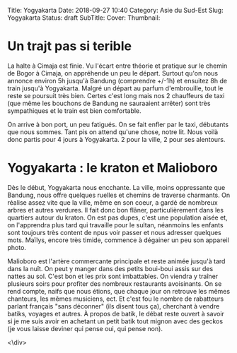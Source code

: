 Title: Yogyakarta
Date: 2018-09-27 10:40
Category: Asie du Sud-Est
Slug: Yogyakarta
Status: draft
SubTitle:
Cover:
Thumbnail:

# Un trajt pas si terible

La halte à Cimaja est finie. Vu l'écart entre théorie et pratique sur le chemin de Bogor à Cimaja, on appréhende un peu le départ. Surtout qu'on nous annonce environ 5h jusqu'à Bandung (comprendre +/-1h) et ensuitez 8h de train jusqu'à Yogyakarta. Malgré un départ au parfum d'embrouille, tout le reste se poursuit très bien. Certes c'est long mais nos 2 chauffeurs de taxi (que même les bouchons de Bandung ne sauraaient arrêter) sont très sympathiques et le train est bien comfortable.

On arrive à bon port, un peu fatigués. On se fait enfler par le taxi, débutants que nous sommes. Tant pis on attend qu'une chose, notre lit.
Nous voilà donc partis pour 4 jours à Yogyakarta. 2 pour la ville, 2 pour ses alentours.

# Yogyakarta : le kraton et Malioboro
Dès le début, Yogyakarta nous encchante. La ville, moins oppressante que Bandung, nous offre quelques ruelles et chemins de traverse charmants. On réalise assez vite que la ville, même en son coeur, a gardé de nombreux arbres et autres verdures. Il fait donc bon flâner, particulièrement dans les quartiers autour du kraton. On est pas dupes, c'est une population aisée et, on l'apprendra plus tard qui travaille pour le sultan, néanmoins les enfants sont toujours très content de npus voir passer et nous adresser quelques mots. Maïlys, encore très timide, commence à dégainer un peu son appareil photo.

Malioboro est l'artère commercante principale et reste animée jusqu'à tard dans la nuît. On peut y manger dans des petits boui-boui assis sur des nattes au sol. C'est bon et les prix sont imbattables. On viendra y traîner plusieurs soirs pour profiter des nombreux restaurants avoisinants. On se rend compte, naifs que nous étions, que chaque jour on retrouve les mêmes chanteurs, les mêmes musiciens, ect. Et c'est fou le nombre de rabatteurs parlant français "sans déconner" (ils disent tous ça), cherchant à vendre batiks, voyages et autres. À propos de batik, le débat reste ouvert à savoir si je me suis avoir en achetant un petit batik tout mignon avec des geckos (je vous laisse deviner qui pense oui, qui pense non).


<div class="galleria" style="margin:auto">
<\div>
<script>
	(function() { 
            Galleria.loadTheme('https://cdnjs.cloudflare.com/ajax/libs/galleria/1.5.7/themes/classic/galleria.classic.min.js');
            Galleria.run('.galleria');
        }());
</script>